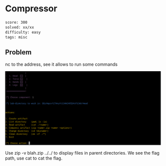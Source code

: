 # Compressor

```
score: 300
solved: xx/xx
difficulty: easy
tags: misc
```

## Problem

nc to the address, see it allows to run some commands

![compressor](compressor.PNG)

Use zip -v blah.zip ../../ to display files in parent directories. We see
the flag path, use cat to cat the flag.
